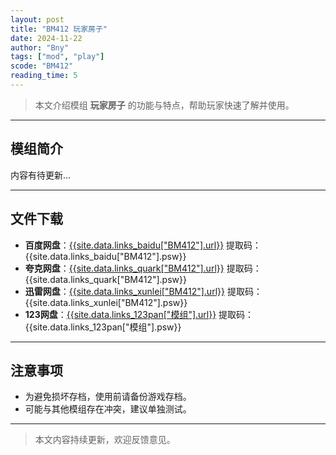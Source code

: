 ```yaml
---
layout: post
title: "BM412 玩家房子"
date: 2024-11-22
author: "Bny"
tags: ["mod", "play"]
scode: "BM412"
reading_time: 5
---
```


> 本文介绍模组 **玩家房子** 的功能与特点，帮助玩家快速了解并使用。

---

## 模组简介

内容有待更新...

---

## 文件下载
- **百度网盘**：[{{site.data.links_baidu["BM412"].url}}]({{site.data.links_baidu["BM412"].url}}) 提取码：{{site.data.links_baidu["BM412"].psw}}
- **夸克网盘**：[{{site.data.links_quark["BM412"].url}}]({{site.data.links_quark["BM412"].url}}) 提取码：{{site.data.links_quark["BM412"].psw}}
- **迅雷网盘**：[{{site.data.links_xunlei["BM412"].url}}]({{site.data.links_xunlei["BM412"].url}}) 提取码：{{site.data.links_xunlei["BM412"].psw}}
- **123网盘**：[{{site.data.links_123pan["模组"].url}}]({{site.data.links_123pan["模组"].url}}) 提取码：{{site.data.links_123pan["模组"].psw}}

---

## 注意事项
- 为避免损坏存档，使用前请备份游戏存档。
- 可能与其他模组存在冲突，建议单独测试。

---

> 本文内容持续更新，欢迎反馈意见。
